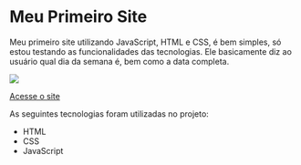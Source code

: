 # Meu Primeiro Site
Meu primeiro site utilizando JavaScript, HTML e CSS, é bem simples, só estou testando as funcionalidades
das tecnologias. Ele basicamente diz ao usuário qual dia da semana é, bem como a data completa.

<img src = "https://i.postimg.cc/MTxXpd5C/Whats-App-Image-2021-10-05-at-23-56-56.jpg">

[Acesse o site](agitated-payne-f5c361.netlify.app)

As seguintes tecnologias foram utilizadas no projeto:

- HTML
- CSS
- JavaScript
